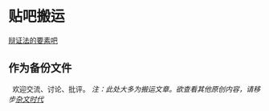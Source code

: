 # 贴吧搬运
[辩证法的要素吧](https://tieba.baidu.com/f?kw=%E8%BE%A9%E8%AF%81%E6%B3%95%E7%9A%84%E8%A6%81%E7%B4%A0&ie=utf-8)

## 作为备份文件 
 
欢迎交流、讨论、批评。
*注：此处大多为搬运文章。欲查看其他原创内容，请移步*[*杂文时代*](https://github.com/fumoliufenyi/-)
